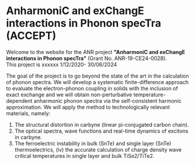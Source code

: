 # AnharmoniC and exChangE interactions in Phonon specTra (ACCEPT)
Welcome to the website for the ANR project **"AnharmoniC and exChangE interactions in Phonon specTra"** (Grant No. ANR-19-CE24-0028).  
This project is xxxxxx 1/12/2020- 30/06/2024


The goal of the project is to go beyond the state of the art in the calculation of phonon spectra. We will develop a systematic finite-difference approach to evaluate the electron-phonon coupling in solids with the inclusion of exact exchange and we will obtain non-perturbative temperature-dependent anharmonic phonon spectra via the self-consistent harmonic approximation. We will apply the method to technologically relevant materials, namely: 

1. The structural distortion in carbyne (linear pi-conjugated carbon chain).
2. The optical spectra, wave functions and real-time dynamics of excitons in carbyne.
3. The ferroelectric instability in bulk (SnTe) and single layer (SnTe) thermoelectrics, (iv) the accurate calculation of charge density wave critical temperatures in single layer and bulk TiSe2/TiTe2. 
